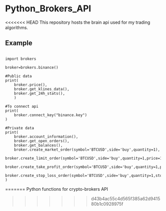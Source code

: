 # Python_Brokers_API
<<<<<<< HEAD
This repository hosts the brain api used for my trading algorithms. 

## Example
```python3

import brokers

broker=brokers.binance()

#Public data
print(
    broker.price(),
    broker.get_klines_data(),
    broker.get_24h_stats(),
    )

#To connect api
print(
    broker.connect_key("binance.key")
)

#Private data
print(
    broker.account_information(),
    broker.get_open_orders(),
    broker.get_balances(),
    broker.create_market_order(symbol='BTCUSD',side='buy',quantity=1),
    broker.create_limit_order(symbol='BTCUSD',side='buy',quantity=1,price=10000),
    broker.create_take_profit_order(symbol='BTCUSD',side='buy',quantity=1,profitPrice=100000),
    broker.create_stop_loss_order(symbol='BTCUSD',side='buy',quantity=1,stopPrice=1000),
)

```
=======
Python functions for crypto-brokers API
>>>>>>> d43b4ac55c4d565f385a62d941580b1c0928975f
